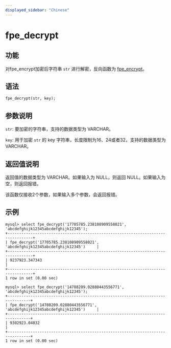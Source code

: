 ```yaml
---
displayed_sidebar: "Chinese"
---
```


# fpe_decrypt

## 功能

对fpe_encrypt加密后字符串 `str` 进行解密，反向函数为 [fpe_encrypt](fpe_encrypt.md)。

## 语法

```Haskell
fpe_decrypt(str, key);
```

## 参数说明

`str`: 要加密的字符串，支持的数据类型为 VARCHAR。

`key`: 用于加密 `str` 的 key 字符串，长度限制为16、24或者32，支持的数据类型为 VARCHAR。



## 返回值说明

返回值的数据类型为 VARCHAR。如果输入为 NULL，则返回 NULL。如果输入为空，则返回报错。

该函数仅接收2个参数，如果输入多个参数，会返回报错。


## 示例

```Plain Text
mysql> select fpe_decrypt('17705785.238108909558021', 'abcdefghijk12345abcdefghijk12345');
+---------------------------------------------------------------------------------+
| fpe_decrypt('17705785.238108909558021', 'abcdefghijk12345abcdefghijk12345')     |
+---------------------------------------------------------------------------------+
| 9237923.347343                                                                  |
+---------------------------------------------------------------------------------+
1 row in set (0.00 sec)

mysql> select fpe_decrypt('14788209.02880443556771', 'abcdefghijk12345abcdefghijk12345');
+--------------------------------------------------------------------------------+
| fpe_decrypt('14788209.02880443556771', 'abcdefghijk12345abcdefghijk12345')     |
+--------------------------------------------------------------------------------+
| 9302923.04832                                                                  |
+--------------------------------------------------------------------------------+
1 row in set (0.00 sec)
```